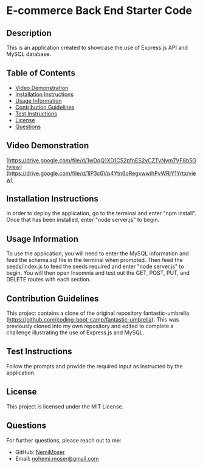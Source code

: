 # E-commerce Back End Starter Code


## Description

This is an application created to showcase the use of Express.js API and MySQL database.

## Table of Contents
- [Video Demonstration](#video-demonstration)
- [Installation Instructions](#installation-instructions)
- [Usage Information](#usage-information)
- [Contribution Guidelines](#contribution-guidelines)
- [Test Instructions](#test-instructions)
- [License](#license)
- [Questions](#questions)

## Video Demonstration
[https://drive.google.com/file/d/1wDqQ1XD1C52pfnES2yCZTvNym7VF8b5G/view](https://drive.google.com/file/d/1lP3c6Vp4Ytn6oRegxwwihPvWRjY1Yrtx/view) 

## Installation Instructions
In order to deploy the application, go to the terminal and enter "npm install”. Once that has been installed, enter "node server.js" to begin.

## Usage Information
To use the application, you will need to enter the MySQL information and feed the schema.sql file in the terminal when prompted. Then feed the seeds/index.js to feed the seeds required and enter "node server.js" to begin. You will then open Insomnia and test out the GET, POST, PUT, and DELETE routes with each section.

## Contribution Guidelines
This project contains a clone of the original repository fantastic-umbrella (https://github.com/coding-boot-camp/fantastic-umbrella). This was previously cloned into my own repository and edited to complete a challenge illustrating the use of Express.js and MySQL.

## Test Instructions
Follow the prompts and provide the required input as instructed by the application.

## License

This project is licensed under the MIT License.

## Questions
For further questions, please reach out to me:
- GitHub: [NemiMoser](https://github.com/NemiMoser)
- Email: nohemi.moser@gmail.com
